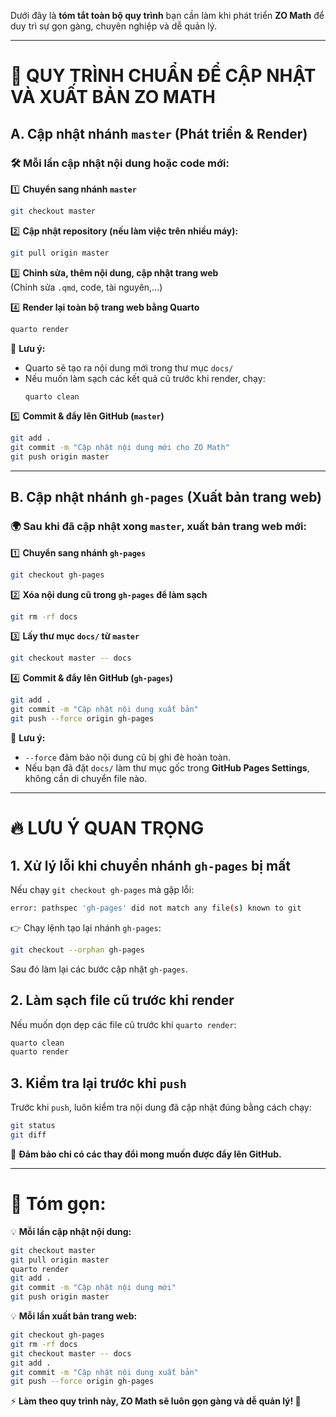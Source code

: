Dưới đây là **tóm tắt toàn bộ quy trình** bạn cần làm khi phát triển **ZO Math** để duy trì sự gọn gàng, chuyên nghiệp và dễ quản lý.

---

# 🚀 **QUY TRÌNH CHUẨN ĐỂ CẬP NHẬT VÀ XUẤT BẢN ZO MATH**

## **A. Cập nhật nhánh `master` (Phát triển & Render)**

### 🛠 **Mỗi lần cập nhật nội dung hoặc code mới:**

1️⃣ **Chuyển sang nhánh `master`**

```sh
git checkout master
```

2️⃣ **Cập nhật repository (nếu làm việc trên nhiều máy):**

```sh
git pull origin master
```

3️⃣ **Chỉnh sửa, thêm nội dung, cập nhật trang web**  
 (Chỉnh sửa `.qmd`, code, tài nguyên,...)

4️⃣ **Render lại toàn bộ trang web bằng Quarto**

```sh
quarto render
```

📌 **Lưu ý:**

- Quarto sẽ tạo ra nội dung mới trong thư mục `docs/`
- Nếu muốn làm sạch các kết quả cũ trước khi render, chạy:
  ```sh
  quarto clean
  ```

5️⃣ **Commit & đẩy lên GitHub (`master`)**

```sh
git add .
git commit -m "Cập nhật nội dung mới cho ZO Math"
git push origin master
```

---

## **B. Cập nhật nhánh `gh-pages` (Xuất bản trang web)**

### 🌍 **Sau khi đã cập nhật xong `master`, xuất bản trang web mới:**

1️⃣ **Chuyển sang nhánh `gh-pages`**

```sh
git checkout gh-pages
```

2️⃣ **Xóa nội dung cũ trong `gh-pages` để làm sạch**

```sh
git rm -rf docs
```

3️⃣ **Lấy thư mục `docs/` từ `master`**

```sh
git checkout master -- docs
```

4️⃣ **Commit & đẩy lên GitHub (`gh-pages`)**

```sh
git add .
git commit -m "Cập nhật nội dung xuất bản"
git push --force origin gh-pages
```

📌 **Lưu ý:**

- `--force` đảm bảo nội dung cũ bị ghi đè hoàn toàn.
- Nếu bạn đã đặt `docs/` làm thư mục gốc trong **GitHub Pages Settings**, không cần di chuyển file nào.

---

# 🔥 **LƯU Ý QUAN TRỌNG**

## **1. Xử lý lỗi khi chuyển nhánh `gh-pages` bị mất**

Nếu chạy `git checkout gh-pages` mà gặp lỗi:

```sh
error: pathspec 'gh-pages' did not match any file(s) known to git
```

👉 Chạy lệnh tạo lại nhánh `gh-pages`:

```sh
git checkout --orphan gh-pages
```

Sau đó làm lại các bước cập nhật `gh-pages`.

## **2. Làm sạch file cũ trước khi render**

Nếu muốn dọn dẹp các file cũ trước khi `quarto render`:

```sh
quarto clean
quarto render
```

## **3. Kiểm tra lại trước khi `push`**

Trước khi `push`, luôn kiểm tra nội dung đã cập nhật đúng bằng cách chạy:

```sh
git status
git diff
```

📌 **Đảm bảo chỉ có các thay đổi mong muốn được đẩy lên GitHub.**

---

# 🎯 **Tóm gọn:**

💡 **Mỗi lần cập nhật nội dung:**

```sh
git checkout master
git pull origin master
quarto render
git add .
git commit -m "Cập nhật nội dung mới"
git push origin master
```

💡 **Mỗi lần xuất bản trang web:**

```sh
git checkout gh-pages
git rm -rf docs
git checkout master -- docs
git add .
git commit -m "Cập nhật nội dung xuất bản"
git push --force origin gh-pages
```

⚡ **Làm theo quy trình này, ZO Math sẽ luôn gọn gàng và dễ quản lý! 🚀**
